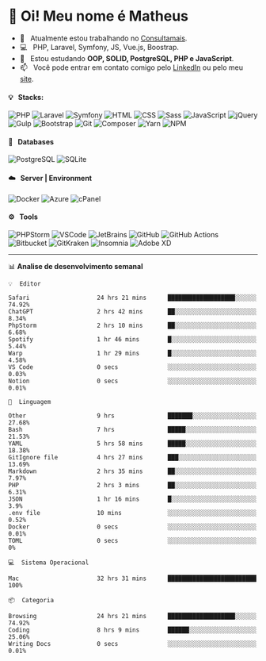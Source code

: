 # 👋 Oi! Meu nome é Matheus

- 🔭 &nbsp; Atualmente estou trabalhando no [Consultamais](https://consultamais.com.br/).
- 💻 &nbsp; PHP, Laravel, Symfony, JS, Vue.js, Boostrap.
- 🌱 &nbsp; Estou estudando **OOP, SOLID, PostgreSQL, PHP e JavaScript**.
- 📫 &nbsp; Você pode entrar em contato comigo pelo [LinkedIn](https://www.linkedin.com/in/matheuscamargoxavier/) ou pelo meu [site](https://matheuscamargo.co).

#### 💡 &nbsp; Stacks:
![PHP](https://img.shields.io/badge/-PHP-777BB4?&logo=php&logoColor=FFFFFF)
![Laravel](https://img.shields.io/badge/-Laravel-FF2D20?&logo=laravel&logoColor=FFFFFF)
![Symfony](https://img.shields.io/badge/-Symfony-000000?&logo=symfony&logoColor=FFFFFF)
![HTML](https://img.shields.io/badge/-HTML-E34F26?&logo=html5&logoColor=FFFFFF)
![CSS](https://img.shields.io/badge/-CSS-1572B6?&logo=css3&logoColor=FFFFFF)
![Sass](https://img.shields.io/badge/-Sass-CC6699?&logo=sass&logoColor=FFFFFF)
![JavaScript](https://img.shields.io/badge/-JavaScript-F7DF1E?&logo=javascript&logoColor=FFFFFF)
![jQuery](https://img.shields.io/badge/-jQuery-0769AD?&logo=jquery&logoColor=FFFFFF)
![Gulp](https://img.shields.io/badge/-Gulp-CF4647?&logo=gulp&logoColor=FFFFFF)
![Bootstrap](https://img.shields.io/badge/-Bootstrap-7952B3?&logo=bootstrap&logoColor=FFFFFF)
![Git](https://img.shields.io/badge/-Git-F05032?&logo=git&logoColor=FFFFFF)
![Composer](https://img.shields.io/badge/-Composer-885630?&logo=composer&logoColor=FFFFFF)
![Yarn](https://img.shields.io/badge/-Yarn-2C8EBB?&logo=yarn&logoColor=FFFFFF)
![NPM](https://img.shields.io/badge/-npm-CB3837?&logo=npm&logoColor=FFFFFF)

#### 💾 &nbsp; Databases
![PostgreSQL](https://img.shields.io/badge/-PostgreSQL-336791?&logo=PostgreSQL&logoColor=FFFFFF)
![SQLite](https://img.shields.io/badge/-SQLite-003B57?&logo=SQLite&logoColor=FFFFFF)

#### ☁️ &nbsp; Server | Environment
![Docker](https://img.shields.io/badge/-Docker-2496ED?&logo=docker&logoColor=FFFFFF)
![Azure](https://img.shields.io/badge/-Azure-0089D6?&logo=microsoft%20azure&logoColor=FFFFFF)
![cPanel](https://img.shields.io/badge/-cPanel-FF6C2C?&logo=cpanel&logoColor=FFFFFF)

#### ⚙️ &nbsp; Tools
![PHPStorm](https://img.shields.io/badge/-PHPStorm-000000?&logo=PHPStorm&logoColor=FFFFFF)
![VSCode](https://img.shields.io/badge/-VSCode-007ACC?&logo=Visual%20Studio%20Code&logoColor=FFFFFF) 
![JetBrains](https://img.shields.io/badge/-JetBrains-000000?&logo=jetbrains&logoColor=FFFFFF) 
![GitHub](https://img.shields.io/badge/-GitHub-181717?&logo=github&logoColor=FFFFFF) 
![GitHub Actions](https://img.shields.io/badge/-GitHub%20Actions-181717?&logo=GitHub%20Actions&logoColor=FFFFFF) 
![Bitbucket](https://img.shields.io/badge/-Bitbucket-0052CC?&logo=bitbucket&logoColor=FFFFFF)
![GitKraken](https://img.shields.io/badge/-GitKraken-179287?&logo=GitKraken&logoColor=FFFFFF)
![Insomnia](https://img.shields.io/badge/-Insomnia-5849BE?&logo=Insomnia&logoColor=FFFFFF)
![Adobe XD](https://img.shields.io/badge/-Adobe%20XD-FF61F6?&logo=adobe%20xd&logoColor=FFFFFF) 
_______

📊  **Analise de desenvolvimento semanal**
```text
💡  Editor

Safari                   24 hrs 21 mins      ███████████████████░░░░░░     74.92%
ChatGPT                  2 hrs 42 mins       ██░░░░░░░░░░░░░░░░░░░░░░░      8.34%
PhpStorm                 2 hrs 10 mins       ██░░░░░░░░░░░░░░░░░░░░░░░      6.68%
Spotify                  1 hr 46 mins        █░░░░░░░░░░░░░░░░░░░░░░░░      5.44%
Warp                     1 hr 29 mins        █░░░░░░░░░░░░░░░░░░░░░░░░      4.58%
VS Code                  0 secs              ░░░░░░░░░░░░░░░░░░░░░░░░░      0.03%
Notion                   0 secs              ░░░░░░░░░░░░░░░░░░░░░░░░░      0.01%
```
```text
💬  Linguagem

Other                    9 hrs               ███████░░░░░░░░░░░░░░░░░░     27.68%
Bash                     7 hrs               █████░░░░░░░░░░░░░░░░░░░░     21.53%
YAML                     5 hrs 58 mins       █████░░░░░░░░░░░░░░░░░░░░     18.38%
GitIgnore file           4 hrs 27 mins       ███░░░░░░░░░░░░░░░░░░░░░░     13.69%
Markdown                 2 hrs 35 mins       ██░░░░░░░░░░░░░░░░░░░░░░░      7.97%
PHP                      2 hrs 3 mins        ██░░░░░░░░░░░░░░░░░░░░░░░      6.31%
JSON                     1 hr 16 mins        █░░░░░░░░░░░░░░░░░░░░░░░░       3.9%
.env file                10 mins             ░░░░░░░░░░░░░░░░░░░░░░░░░      0.52%
Docker                   0 secs              ░░░░░░░░░░░░░░░░░░░░░░░░░      0.01%
TOML                     0 secs              ░░░░░░░░░░░░░░░░░░░░░░░░░         0%
```
```text
💻  Sistema Operacional

Mac                      32 hrs 31 mins      █████████████████████████       100%
```
```text
📦  Categoria

Browsing                 24 hrs 21 mins      ███████████████████░░░░░░     74.92%
Coding                   8 hrs 9 mins        ██████░░░░░░░░░░░░░░░░░░░     25.06%
Writing Docs             0 secs              ░░░░░░░░░░░░░░░░░░░░░░░░░      0.01%
```
